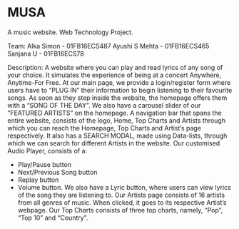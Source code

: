 # MUSA
A music website.
Web Technology Project.

Team:
Alka Simon - 01FB16ECS487
Ayushi S Mehta - 01FB16ECS465
Sanjana U - 01FB16ECS78


Description:
A website where you can play and read lyrics of any song of your choice. It simulates
the experience of being at a concert Anywhere, Anytime-For Free.
At our main page, we provide a login/register form where users have to “PLUG IN”
their information to begin listening to their favourite songs.
As soon as they step inside the website, the homepage offers them with a “SONG OF
THE DAY”. We also have a carousel slider of our “FEATURED ARTISTS” on the
homepage.
A navigation bar that spans the entire website, consists of the logo, Home, Top
Charts and Artists through which you can reach the Homepage, Top Charts and
Artist’s page respectively. It also has a SEARCH MODAL, made using Data-lists,
through which we can search for different Artists in the website.
Our customised Audio Player, consists of a:
- Play/Pause button
- Next/Previous Song button
- Replay button
- Volume button.
We also have a Lyric button, where users can view lyrics of the song they are
listening to.
Our Artists page consists of 16 artists from all genres of music. When clicked, it
goes to its respective Artist’s webpage.
Our Top Charts consists of three top charts, namely, “Pop”, “Top 10” and “Country”.


